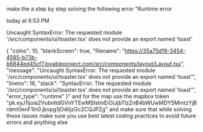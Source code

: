 make the a step by step solving the following error "Runtime error

today at 6:53 PM


Uncaught SyntaxError: The requested module '/src/components/ui/toaster.tsx' does not provide an export named 'toast'

{
  "colno": 10,
  "blankScreen": true,
  "filename": "https://35a75d19-3454-4585-b73b-b6844ed45cf7.lovableproject.com/src/components/layout/Layout.tsx",
  "message": "Uncaught SyntaxError: The requested module '/src/components/ui/toaster.tsx' does not provide an export named 'toast'",
  "lineno": 16,
  "stack": "SyntaxError: The requested module '/src/components/ui/toaster.tsx' does not provide an export named 'toast'",
  "error_type": "runtime"
}" and for the map use the mapbox token "pk.eyJ1Ijoia2VubnltdGVnYTEwMSIsImEiOiJjbTlzZnB4bWUwMDY5MmtzYjBrdmt0enF1In0.jbvpg1jOdiljzGc2CQJPZg" and make sure that while solving these issues make sure you use best latest coding practices to avoid future errors and anything else 
